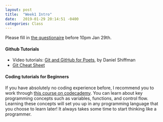 ```yaml
---
layout: post
title:  "Week1 Intro"
date:   2019-01-29 20:14:51 -0400
categories: Class
---
```

Please fill in [the questionaire](https://goo.gl/forms/SoJCqKwrn7GElE4h2) before 10pm Jan 29th.

#### Github Tutorials
* Video tutorials: [Git and GitHub for Poets](https://www.youtube.com/playlist?list=PLRqwX-V7Uu6ZF9C0YMKuns9sLDzK6zoiV), by Daniel Shiffman
* [Git Cheat Sheet](https://services.github.com/on-demand/downloads/github-git-cheat-sheet.pdf)

#### Coding tutorials for Beginners
If you have absolutely no coding experience before, I recommend you to work through [this course on codecademy](https://www.codecademy.com/learn/learn-how-to-code). You can learn about key programming concepts such as variables, functions, and control flow. Learning these concepts will set you up in any programming language that you choose to learn later! It always takes some time to start thinking like a programmer.
